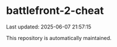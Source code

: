 # battlefront-2-cheat

Last updated: 2025-06-07 21:57:15

This repository is automatically maintained.
